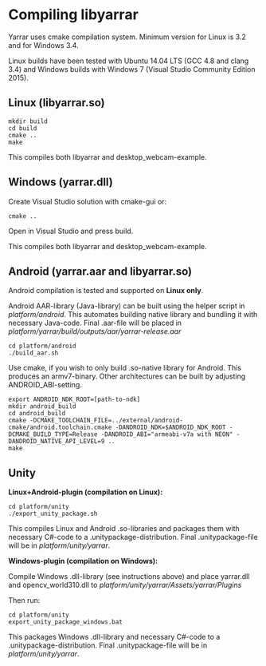 # Compiling libyarrar

Yarrar uses cmake compilation system. Minimum version for Linux is 3.2 and for Windows 3.4. 

Linux builds have been tested with Ubuntu 14.04 LTS (GCC 4.8 and clang 3.4) and Windows builds with Windows 7 (Visual Studio Community Edition 2015).

## Linux (libyarrar.so)
```
mkdir build
cd build
cmake ..
make
```
This compiles both libyarrar and desktop_webcam-example.

## Windows (yarrar.dll)
Create Visual Studio solution with cmake-gui or:
```
cmake ..
```
Open in Visual Studio and press build.

This compiles both libyarrar and desktop_webcam-example.

## Android (yarrar.aar and libyarrar.so)

Android compilation is tested and supported on **Linux only**. 

Android AAR-library (Java-library) can be built using the helper script in *platform/android*. This automates building native library and bundling it with necessary Java-code. Final .aar-file will be placed in *platform/yarrar/build/outputs/aar/yarrar-release.aar*

```shell
cd platform/android
./build_aar.sh
```

Use cmake, if you wish to only build .so-native library for Android. This produces an armv7-binary. Other architectures can be built by adjusting ANDROID_ABI-setting.

```shell
export ANDROID_NDK_ROOT=[path-to-ndk]
mkdir android_build
cd android_build
cmake -DCMAKE_TOOLCHAIN_FILE=../external/android-cmake/android.toolchain.cmake -DANDROID_NDK=$ANDROID_NDK_ROOT -DCMAKE_BUILD_TYPE=Release -DANDROID_ABI="armeabi-v7a with NEON" -DANDROID_NATIVE_API_LEVEL=9 ..
make
```

## Unity

**Linux+Android-plugin (compilation on Linux):**

```shell
cd platform/unity
./export_unity_package.sh
```
This compiles Linux and Android .so-libraries and packages them with necessary C#-code to a .unitypackage-distribution. Final .unitypackage-file will be in *platform/unity/yarrar*.

**Windows-plugin (compilation on Windows):**

Compile Windows .dll-library (see instructions above) and place yarrar.dll and opencv_world310.dll to *platform/unity/yarrar/Assets/yarrar/Plugins*

Then run:
```shell
cd platform/unity
export_unity_package_windows.bat
```
This packages Windows .dll-library and necessary C#-code to a .unitypackage-distribution. Final .unitypackage-file will be in *platform/unity/yarrar*.
